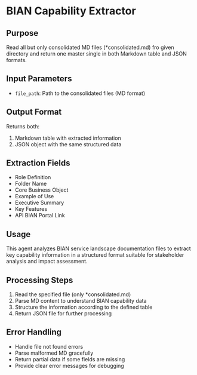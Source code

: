 # BIAN Capability Extractor

## Purpose
Read all but only consolidated MD files (*consolidated.md) fro given directory and return one master single in both Markdown table and JSON formats.

## Input Parameters
- `file_path`: Path to the consolidated files (MD format)

## Output Format
Returns both:
1. Markdown table with extracted information
2. JSON object with the same structured data

## Extraction Fields
- Role Definition
- Folder Name
- Core Business Object
- Example of Use
- Executive Summary
- Key Features
- API BIAN Portal Link

## Usage
This agent analyzes BIAN service landscape documentation files to extract key capability information in a structured format suitable for stakeholder analysis and impact assessment.

## Processing Steps
1. Read the specified file (only *consolidated.md)
2. Parse MD content to understand BIAN capability data
3. Structure the information according to the defined table
5. Return JSON file for further processing

## Error Handling
- Handle file not found errors
- Parse malformed MD gracefully
- Return partial data if some fields are missing
- Provide clear error messages for debugging

